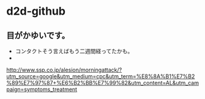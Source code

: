 # d2d-github

## 目がかゆいです。

- コンタクトそう言えばもう二週間経ってたかも。
- 
http://www.ssp.co.jp/alesion/morningattack/?utm_source=google&utm_medium=cpc&utm_term=%E8%8A%B1%E7%B2%89%E7%97%87+%E6%B2%BB%E7%99%82&utm_content=AL&utm_campaign=symptoms_treatment
